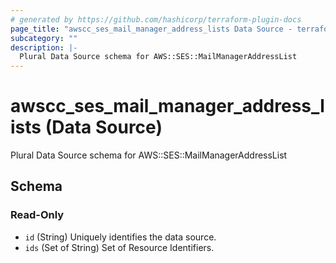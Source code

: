```yaml
---
# generated by https://github.com/hashicorp/terraform-plugin-docs
page_title: "awscc_ses_mail_manager_address_lists Data Source - terraform-provider-awscc"
subcategory: ""
description: |-
  Plural Data Source schema for AWS::SES::MailManagerAddressList
---
```


# awscc_ses_mail_manager_address_lists (Data Source)

Plural Data Source schema for AWS::SES::MailManagerAddressList



<!-- schema generated by tfplugindocs -->
## Schema

### Read-Only

- `id` (String) Uniquely identifies the data source.
- `ids` (Set of String) Set of Resource Identifiers.
